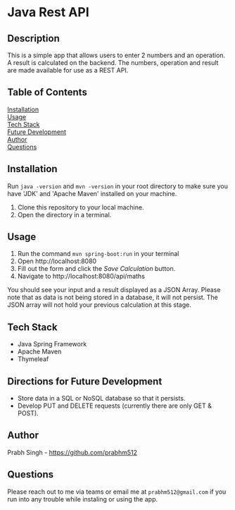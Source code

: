 # Java Rest API

## Description

This is a simple app that allows users to enter 2 numbers and an operation. A result is calculated on the backend. The numbers, operation and result are made available for use as a REST API.

## Table of Contents
[Installation](#installation)<br>
[Usage](#usage)<br>
[Tech Stack](#tech-stack)<br>
[Future Development](#directions-for-future-development)<br>
[Author](#author)<br>
[Questions](#questions)

## Installation

Run `java -version` and `mvn -version` in your root directory to make sure you have 'JDK' and 'Apache Maven' installed on your machine.

1. Clone this repository to your local machine.
2. Open the directory in a terminal.

## Usage

1. Run the command `mvn spring-boot:run` in your terminal
2. Open http://localhost:8080 
3. Fill out the form and click the *Save Calculation* button.
4. Navigate to http://localhost:8080/api/maths

You should see your input and a result displayed as a JSON Array. Please note that as data is not being stored in a database, it will not persist. The JSON array will not hold your previous calculation at this stage.

## Tech Stack
 
- Java Spring Framework
- Apache Maven
- Thymeleaf

## Directions for Future Development

- Store data in a SQL or NoSQL database so that it persists.
- Develop PUT and DELETE requests (currently there are only GET & POST).

## Author

Prabh Singh - https://github.com/prabhm512

## Questions

Please reach out to me via teams or email me at `prabhm512@gmail.com` if you run into any trouble while instaling or using the app.